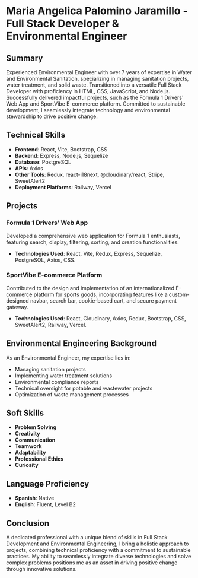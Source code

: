 # Maria Angelica Palomino Jaramillo - Full Stack Developer & Environmental Engineer

## Summary

Experienced Environmental Engineer with over 7 years of expertise in Water and Environmental Sanitation, specializing in managing sanitation projects, water treatment, and solid waste. Transitioned into a versatile Full Stack Developer with proficiency in HTML, CSS, JavaScript, and Node.js. Successfully delivered impactful projects, such as the Formula 1 Drivers' Web App and SportVibe E-commerce platform. Committed to sustainable development, I seamlessly integrate technology and environmental stewardship to drive positive change.

## Technical Skills

- **Frontend**: React, Vite, Bootstrap, CSS
- **Backend**: Express, Node.js, Sequelize
- **Database**: PostgreSQL
- **APIs**: Axios
- **Other Tools**: Redux, react-i18next, @cloudinary/react, Stripe, SweetAlert2
- **Deployment Platforms**: Railway, Vercel

## Projects

### Formula 1 Drivers' Web App

Developed a comprehensive web application for Formula 1 enthusiasts, featuring search, display, filtering, sorting, and creation functionalities.

- **Technologies Used**: React, Vite, Redux, Express, Sequelize, PostgreSQL, Axios, CSS.

### SportVibe E-commerce Platform

Contributed to the design and implementation of an internationalized E-commerce platform for sports goods, incorporating features like a custom-designed navbar, search bar, cookie-based cart, and secure payment gateway.

- **Technologies Used**: React, Cloudinary, Axios, Redux, Bootstrap, CSS, SweetAlert2, Railway, Vercel.

## Environmental Engineering Background

As an Environmental Engineer, my expertise lies in:

- Managing sanitation projects
- Implementing water treatment solutions
- Environmental compliance reports
- Technical oversight for potable and wastewater projects
- Optimization of waste management processes

## Soft Skills

- **Problem Solving**
- **Creativity**
- **Communication**
- **Teamwork**
- **Adaptability**
- **Professional Ethics**
- **Curiosity**

## Language Proficiency

- **Spanish**: Native
- **English**: Fluent, Level B2

## Conclusion

A dedicated professional with a unique blend of skills in Full Stack Development and Environmental Engineering, I bring a holistic approach to projects, combining technical proficiency with a commitment to sustainable practices. My ability to seamlessly integrate diverse technologies and solve complex problems positions me as an asset in driving positive change through innovative solutions.

